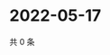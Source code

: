 # 2022-05-17

共 0 条

<!-- BEGIN WEIBO -->
<!-- 最后更新时间 Tue May 17 2022 05:14:37 GMT+0800 (China Standard Time) -->

<!-- END WEIBO -->
